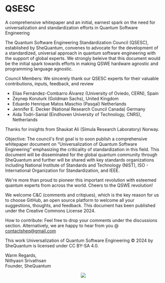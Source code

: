 # QSESC
A comprehensive whitepaper and an initial, earnest spark on the need for universalization and standardization efforts in Quantum Software Engineering

The Quantum Software Engineering Standardization Council (QSESC), established by SheQuantum, convenes to advocate for the development of a standardized, universal approach in quantum software engineering with the support of global experts. We strongly beleive that this document would be the initial spark towards efforts in making QSWE hardware agnostic and programming language agnostic.

Council Members: We sincerely thank our QSESC experts for their valuable contributions, inputs, feedback, and review

* Elías Fernández-Combarro Álvarez (University of Oviedo, CERN), Spain
* Zeynep Koruturk (Goldman Sachs), United Kingdom
* Eduardo Henrique Matos Maschio (Pasqal) Netherlands
* Jennifer E. Decker (National Research Council Canada) Germany
* Aida Todri-Sanial (Eindhoven University of Technology, CNRS), Netherlands

Thanks for insights from Shaukat Ali (Simula Research Laboratory) Norway.

Objective: The council's first goal is to soon publish a comprehensive whitepaper document on “Universalization of Quantum Software Engineering” emphasizing the criticality of standardization in this field. This document will be disseminated for the global quantum community through SheQuantum and further will be shared with key standards organizations including National Institute of Standards and Technology (NIST), ISO - International Organization for Standardization, and IEEE.

We're more than proud to pioneer this important revolution with esteemed quantum experts from across the world. Cheers to the QSWE revolution!

We welcome C&C (comments and critqiues), which is the key reason for us to choose GitHub, an open source platform to welcome all your suggestions, thoughts, and feedback. This document has been published under the Creative Commons License 2024.

How to contribute: 
Feel free to drop your comments under the discussions section. Alternatively, we are happy to hear from you @ contactsheq@gmail.com

This work Universalization of Quantum Software Engineering © 2024 by SheQuantum is licensed under CC BY-SA 4.0.

Warm Regards,<br>
Nithyasri Srivathsan<br>
Founder, SheQuantum

<p align=center><img src="https://github.com/user-attachments/assets/2db85bd0-94a1-4546-95cd-8406fbc7a69e"></p>

